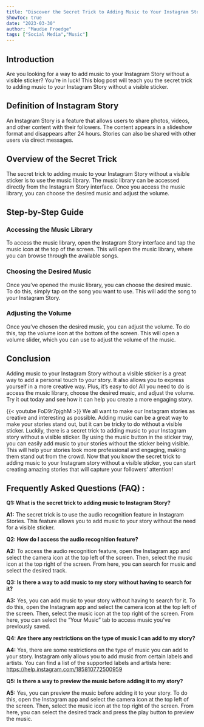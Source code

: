```yaml
---
title: "Discover the Secret Trick to Adding Music to Your Instagram Story Without a Visible Sticker!"
ShowToc: true 
date: "2023-03-30"
author: "Maudie Froedge" 
tags: ["Social Media","Music"]
---
```

## Introduction

Are you looking for a way to add music to your Instagram Story without a visible sticker? You’re in luck! This blog post will teach you the secret trick to adding music to your Instagram Story without a visible sticker. 

## Definition of Instagram Story

An Instagram Story is a feature that allows users to share photos, videos, and other content with their followers. The content appears in a slideshow format and disappears after 24 hours. Stories can also be shared with other users via direct messages.

## Overview of the Secret Trick

The secret trick to adding music to your Instagram Story without a visible sticker is to use the music library. The music library can be accessed directly from the Instagram Story interface. Once you access the music library, you can choose the desired music and adjust the volume. 

## Step-by-Step Guide

### Accessing the Music Library

To access the music library, open the Instagram Story interface and tap the music icon at the top of the screen. This will open the music library, where you can browse through the available songs.

### Choosing the Desired Music

Once you’ve opened the music library, you can choose the desired music. To do this, simply tap on the song you want to use. This will add the song to your Instagram Story.

### Adjusting the Volume

Once you’ve chosen the desired music, you can adjust the volume. To do this, tap the volume icon at the bottom of the screen. This will open a volume slider, which you can use to adjust the volume of the music.

## Conclusion

Adding music to your Instagram Story without a visible sticker is a great way to add a personal touch to your story. It also allows you to express yourself in a more creative way. Plus, it’s easy to do! All you need to do is access the music library, choose the desired music, and adjust the volume. Try it out today and see how it can help you create a more engaging story.

{{< youtube FoD9r7pjghM >}} 
We all want to make our Instagram stories as creative and interesting as possible. Adding music can be a great way to make your stories stand out, but it can be tricky to do without a visible sticker. Luckily, there is a secret trick to adding music to your Instagram story without a visible sticker. By using the music button in the sticker tray, you can easily add music to your stories without the sticker being visible. This will help your stories look more professional and engaging, making them stand out from the crowd. Now that you know the secret trick to adding music to your Instagram story without a visible sticker, you can start creating amazing stories that will capture your followers’ attention!

## Frequently Asked Questions (FAQ) :
**Q1: What is the secret trick to adding music to Instagram Story?**

**A1:** The secret trick is to use the audio recognition feature in Instagram Stories. This feature allows you to add music to your story without the need for a visible sticker.

**Q2: How do I access the audio recognition feature?**

**A2:** To access the audio recognition feature, open the Instagram app and select the camera icon at the top left of the screen. Then, select the music icon at the top right of the screen. From here, you can search for music and select the desired track.

**Q3: Is there a way to add music to my story without having to search for it?**

**A3:** Yes, you can add music to your story without having to search for it. To do this, open the Instagram app and select the camera icon at the top left of the screen. Then, select the music icon at the top right of the screen. From here, you can select the “Your Music” tab to access music you’ve previously saved.

**Q4: Are there any restrictions on the type of music I can add to my story?**

**A4:** Yes, there are some restrictions on the type of music you can add to your story. Instagram only allows you to add music from certain labels and artists. You can find a list of the supported labels and artists here: https://help.instagram.com/185810772500959

**Q5: Is there a way to preview the music before adding it to my story?**

**A5:** Yes, you can preview the music before adding it to your story. To do this, open the Instagram app and select the camera icon at the top left of the screen. Then, select the music icon at the top right of the screen. From here, you can select the desired track and press the play button to preview the music.


